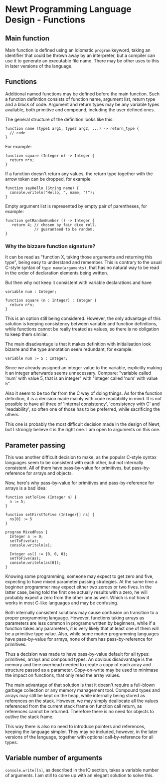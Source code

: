 Newt Programming Language Design - Functions
============================================

Main function
-------------

Main function is defined using an idiomatic `program` keyword, taking an
identifier that could be thrown away by an interpreter, but a compiler can
use it to generate an executable file name. There may be other uses to this
in later versions of the language.


Functions
---------

Additional named functions may be defined before the main function.
Such a function definition consists of function name, argument list, return
type and a block of code. Argument and return types may be any variable types
available, both primitive and compound, including the user defined ones.

The general structure of the definition looks like this:

    function name (type1 arg1, type2 arg2, ...) -> return_type {
      // code
    }

For example:

    function square (Integer n) -> Integer {
      return n*n;
    }

If a function doesn't return any values, the return type together with the
arrow token can be dropped, for example:

    function sayHello (String name) {
      console.writeln("Hello, ", name, "!");
    }

Empty argument list is represented by empty pair of parentheses, for example:

    function getRandomNumber () -> Integer {
       return 4; // chosen by fair dice roll.
                 // guaranteed to be random.
    }

### Why the bizzare function signature?
It can be read as "function X, taking those arguments and returning this type",
being easy to understand and remember. This is contrary to the usual C-style
syntax of `type name(arguments)`, that has no natural way to be read in the
order of declaration elements being written.

But then why not keep it consistent with variable declarations and have

    variable num : Integer;

    function square (n : Integer) : Integer {
      return n*n;
    }

This is an option still being considered. However, the only advantage of this
solution is keeping consistency between variable and function definitions, while
functions cannot be really treated as values, so there is no obligation to keep
them similar. 

The main disadvantage is that it makes definition with initialisation look
bizarre and the type annotation seem redundant, for example:

    variable num := 5 : Integer;

Since we already assigned an integer value to the variable, explicitly making
it an integer afterwards seems unnecessary. Compare: "variable called 'num'
with value 5, that is an integer" with "integer called 'num' with value 5".

Also it seem to be too far from the C way of doing things. As for the function
definition, it is a decision made mainly with code readability in mind. It is
not possible to have all three of 'internal consistency', 'consistency with C'
and 'readability', so often one of those has to be preferred, while sacrificing
the others.

This one is probably the most difficult decision made in the design of Newt,
but I strongly believe it is the right one. I am open to arguments on this one.


Parameter passing
-----------------

This was another difficult decision to make, as the popular C-style syntax
languages seem to be consistent with each other, but not internally consistent.
All of them have pass-by-value for primitives, but pass-by-reference for arrays
and objects.

Now, here's why pass-by-value for primitives and pass-by-reference for arrays
is a bad idea:

    function setToFive (Integer n) {
      n := 5;
    }

    function setFirstToFive (Integer[] ns) {
      ns[0] := 5
    }

    program MixedPass {
      Integer a := 0;
      setToFive(a);
      console.writeln(a);

      Integer as[] := {0, 0, 0};
      setToFive(as);
      console.writeln(as[0]);
    }

Knowing some programming, someone may expect to get zero and five, expecting
to have mixed parameter passing strategies. At the same time a beginner
programmer may expect either two zeroes or two fives. In the latter case,
being told the first one actually results with a zero, he will probably expect
a zero from the other one as well. Which is not how it works in most C-like
languages and may be confusing.

Both internally consistent solutions may cause confusion on transition to
a proper programming language. However, functions taking arrays as parameters
are less common in programs written by beginners, while if a function takes
any parameters, it is very likely that at least one of them will be a primitive
type value. Also, while some moder programming languages have pass-by-value
for arrays, none of them has pass-by-reference for primitives.

Thus a decision was made to have pass-by-value default for all types:
primitives, arrays and compound types. An obvious disadvantage is the memory
and time overhead needed to create a copy of each array and structure passed
as a parameter. Copy-on-write may be used to minimase the impact on functions,
that only read the array values.

The main advantage of that solution is that it doesn't require a full-blown
garbage collection or any memory management tool. Compound types and arrays may 
still be kept on the heap, while internally being stored as references on the
stack. However, we may simply deallocate all the values referenced from the 
current stack frame on function call return, as references cannot be returned.
Therefore there is no need for objects to outlive the stack frame.

This way there is also no need to introduce pointers and references, keeping
the language simpler. They may be included, however, in the later versions of
the language, together with optional call-by-reference for all types.


Variable number of arguments
----------------------------

`console.write[ln]`, as described in the IO section, takes a variable number
of arguments. I am still to come up with an elegant solution to solve this.
